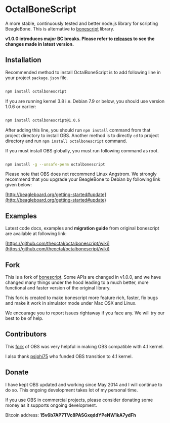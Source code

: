 OctalBoneScript
===============

A more stable, continuously tested and better node.js library for scripting BeagleBone. This is alternative to [bonescript](https://github.com/jadonk/bonescript) library.

__v1.0.0 introduces major BC breaks. Please refer to [releases](https://github.com/theoctal/octalbonescript/releases) to see the changes made in latest version.__

Installation
------------
Recommended method to install OctalBoneScript is to add following line in your project ```package.json``` file.

```sh

npm install octalbonescript

```

If you are running kernel 3.8 i.e. Debian 7.9 or below, you should use version 1.0.6 or earlier:

```sh

npm install octalbonescript@1.0.6

```

After adding this line, you should run ``` npm install ``` command from that project directory to install OBS. Another method is to directly ```cd``` to project directory and run ```npm install octalbonescript``` command.

If you must install OBS globally, you must run following command as root.

```sh

npm install -g --unsafe-perm octalbonescript

```

Please note that OBS does not recommend Linux Angstrom. We strongly recommend that you upgrade your BeagleBone to Debian by following link given below:

[http://beagleboard.org/getting-started#update](http://beagleboard.org/getting-started#update)

Examples
--------
Latest code docs, examples and **migration guide** from original bonescript are available at following link:

[https://github.com/theoctal/octalbonescript/wiki](https://github.com/theoctal/octalbonescript/wiki)

Fork
----
This is a fork of [bonescript](https://github.com/jadonk/bonescript). Some APIs are changed in v1.0.0, and we have changed many things under the hood leading to a much better, more functional and faster version of the original library.

This fork is created to make bonescript more feature rich, faster, fix bugs and make it work in
simulator mode under Mac OSX and Linux.

We encourage you to report issues rightaway if you face any. We will try our best to be of help.

Contributors
------------
This [fork](https://github.com/ruth0000/octalbonescript_capemgr4_1) of OBS was very helpful in making OBS compatible with 4.1 kernel.

I also thank [psiphi75](https://github.com/psiphi75) who funded OBS transition to 4.1 kernel.

Donate
------
I have kept OBS updated and working since May 2014 and I will continue to do so. This ongoing development takes lot of my personal time.

If you use OBS in commercial projects, please consider donating some money as it supports ongoing development.

Bitcoin address: **15v6b7AP7TVc8PASGxqddYPeNW1kA7ydFh**
